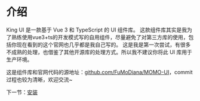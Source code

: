 # 介绍

King UI 是一款基于 Vue 3 和 TypeScript 的 UI 组件库。
这款组件库其实是我为了熟练使用vue3+ts的开发模式写的自用组件，尽量避免了对第三方库的使用，包括你现在看到的这个官网也几乎都是我自己写的。
这是我是第一次尝试，有很多不成熟的处理，也借鉴了其他开源库的处理方式。所以我不建议你将此 UI 库用于生产环境。

这是组件库和官网代码的源地址：[github.com/FuMoDiana/MOMO-UI](https://github.com/FuMoDiana/MOMO-UI)，commit过程也较为清晰，欢迎交流~

下一节：[安装](#/doc/install)